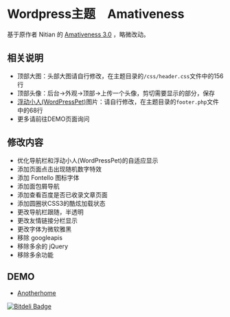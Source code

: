 Wordpress主题　Amativeness
===========

基于原作者 Nitian 的 [Amativeness 3.0](http://azfashao.com/amativeness3-0/) ，略微改动。

相关说明
----------------

+ 顶部大图：头部大图请自行修改，在主题目录的`/css/header.css`文件中的156行
+ 顶部头像：后台->外观->顶部->上传一个头像，剪切需要显示的部分，保存
+ [浮动小人(WordPressPet)](https://github.com/DIYgod/WordPressPet)图片：请自行修改，在主题目录的`footer.php`文件中的68行
+ 更多请前往DEMO页面询问

修改内容
----------------

+ 优化导航栏和浮动小人(WordPressPet)的自适应显示
+ 添加页面点击出现随机数字特效
+ 添加 Fontello 图标字体
+ 添加面包屑导航
+ 添加查看百度是否已收录文章页面
+ 添加圆圈状CSS3的酷炫加载状态
+ 更改导航栏跟随，半透明
+ 更改友情链接分栏显示
+ 更改字体为微软雅黑
+ 移除 googleapis
+ 移除多余的 jQuery
+ 移除多余功能

DEMO
----------------

+ [Anotherhome](http://www.anotherhome.net)


[![Bitdeli Badge](https://d2weczhvl823v0.cloudfront.net/DIYgod/amativeness/trend.png)](https://bitdeli.com/free "Bitdeli Badge")

